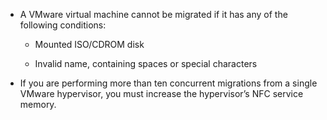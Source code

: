   - A VMware virtual machine cannot be migrated if it has any of the
    following conditions:
    
      - Mounted ISO/CDROM disk
    
      - Invalid name, containing spaces or special characters

  - If you are performing more than ten concurrent migrations from a
    single VMware hypervisor, you must increase the hypervisor’s NFC
    service memory.
